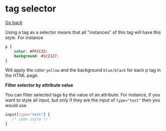 # tag selector

[Go back](..)

Using a tag as a selector means that all "instances"
of this tag will have this style. For instance

```css
p {
    color: #FFCC33;
    background: #1c2127;
}
```

Will apply the color ``yellow`` and the background
``blue/black`` for each p tag in the HTML page.

<div class="sr"></div>

**Filter selector by attribute value**

You can filter selected tags by the value of an attribute.
For instance, if you want to style all input, but only
if they are the input of ``type="text"`` then you would
use

```css
input[type="text"] {
   /* some style */
}
```